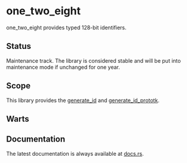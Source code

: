 one_two_eight
=============

one_two_eight provides typed 128-bit identifiers.

Status
------

Maintenance track.  The library is considered stable and will be put into maintenance mode if unchanged for one year.

Scope
-----

This library provides the [generate_id](https://docs.rs/one_two_eight/latest/one_two_eight/macro.generate_id.html) and
[generate_id_prototk](https://docs.rs/one_two_eight/latest/one_two_eight/macro.generate_id_prototk.html).

Warts
-----

Documentation
-------------

The latest documentation is always available at [docs.rs](https://docs.rs/one_two_eight/latest/one_two_eight/).
